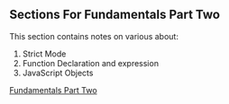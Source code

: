## Sections For Fundamentals Part Two

This section contains notes on various about:

1. Strict Mode
2. Function Declaration and expression
3. JavaScript Objects

[Fundamentals Part Two](./sections/fund_2.md)
